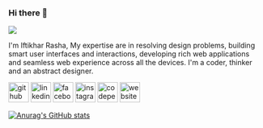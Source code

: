 ### Hi there 👋

![](https://i.ibb.co/FgmpCdk/github-ui.png)

I'm Iftikhar Rasha, My expertise are in resolving design problems, building smart user interfaces and interactions, developing rich web applications and seamless web experience across all the devices. I'm a coder, thinker and an abstract designer.

[<img src='https://cdn.jsdelivr.net/npm/simple-icons@3.0.1/icons/github.svg' alt='github' height='40'>](https://github.com/iftikharrasha)  [<img src='https://cdn.jsdelivr.net/npm/simple-icons@3.0.1/icons/linkedin.svg' alt='linkedin' height='40'>](https://www.linkedin.com/in/iftikharrasha/)  [<img src='https://cdn.jsdelivr.net/npm/simple-icons@3.0.1/icons/facebook.svg' alt='facebook' height='40'>](https://www.facebook.com/iftikharrasha)  [<img src='https://cdn.jsdelivr.net/npm/simple-icons@3.0.1/icons/instagram.svg' alt='instagram' height='40'>](https://www.instagram.com/iftikhar.rasha/)  [<img src='https://cdn.jsdelivr.net/npm/simple-icons@3.0.1/icons/codepen.svg' alt='codepen' height='40'>](https://codepen.io/iftikharrasha)  [<img src='https://cdn.jsdelivr.net/npm/simple-icons@3.0.1/icons/icloud.svg' alt='website' height='40'>](http://iftikharrasha.netlify.app/)  

[![Anurag's GitHub stats](https://github-readme-stats.vercel.app/api?username=iftikharrasha)](https://github.com/anuraghazra/github-readme-stats)

<!--
**iftikharrasha/iftikharrasha** is a ✨ _special_ ✨ repository because its `README.md` (this file) appears on your GitHub profile.

Here are some ideas to get you started:

- 🔭 I’m currently working on ...
- 🌱 I’m currently learning ...
- 👯 I’m looking to collaborate on ...
- 🤔 I’m looking for help with ...
- 💬 Ask me about ...
- 📫 How to reach me: ...
- 😄 Pronouns: ...
- ⚡ Fun fact: ...
-->
